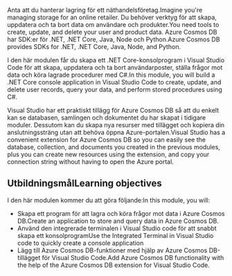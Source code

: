 <span data-ttu-id="78cc3-101">Anta att du hanterar lagring för ett näthandelsföretag.</span><span class="sxs-lookup"><span data-stu-id="78cc3-101">Imagine you're managing storage for an online retailer.</span></span> <span data-ttu-id="78cc3-102">Du behöver verktyg för att skapa, uppdatera och ta bort data om användare och produkter.</span><span class="sxs-lookup"><span data-stu-id="78cc3-102">You need tools to create, update, and delete your user and product data.</span></span> <span data-ttu-id="78cc3-103">Azure Cosmos DB har SDK:er för .NET, .NET Core, Java, Node och Python.</span><span class="sxs-lookup"><span data-stu-id="78cc3-103">Azure Cosmos DB provides SDKs for .NET, .NET Core, Java, Node, and Python.</span></span>

<span data-ttu-id="78cc3-104">I den här modulen får du skapa ett .NET Core-konsolprogram i Visual Studio Code för att skapa, uppdatera och ta bort användarposter, ställa frågor mot data och köra lagrade procedurer med C#.</span><span class="sxs-lookup"><span data-stu-id="78cc3-104">In this module, you will build a .NET Core console application in Visual Studio Code to create, update, and delete user records, query your data, and perform stored procedures using C#.</span></span>

<span data-ttu-id="78cc3-105">Visual Studio har ett praktiskt tillägg för Azure Cosmos DB så att du enkelt kan se databasen, samlingen och dokumentet du har skapat i tidigare moduler. Dessutom kan du skapa nya resurser med tillägget och kopiera din anslutningssträng utan att behöva öppna Azure-portalen.</span><span class="sxs-lookup"><span data-stu-id="78cc3-105">Visual Studio has a convenient extension for Azure Cosmos DB so you can easily see the database, collection, and documents you created in the previous modules, plus you can create new resources using the extension, and copy your connection string without having to open the Azure portal.</span></span>

## <a name="learning-objectives"></a><span data-ttu-id="78cc3-106">Utbildningsmål</span><span class="sxs-lookup"><span data-stu-id="78cc3-106">Learning objectives</span></span>

<span data-ttu-id="78cc3-107">I den här modulen kommer du att göra följande:</span><span class="sxs-lookup"><span data-stu-id="78cc3-107">In this module, you will:</span></span>  

- <span data-ttu-id="78cc3-108">Skapa ett program för att lagra och köra frågor mot data i Azure Cosmos DB.</span><span class="sxs-lookup"><span data-stu-id="78cc3-108">Create an application to store and query data in Azure Cosmos DB.</span></span>
- <span data-ttu-id="78cc3-109">Använd den integrerade terminalen i Visual Studio code för att snabbt skapa ett konsolprogram</span><span class="sxs-lookup"><span data-stu-id="78cc3-109">Use the Integrated Terminal in Visual Studio code to quickly create a console application</span></span>
- <span data-ttu-id="78cc3-110">Lägg till Azure Cosmos DB-funktioner med hjälp av Azure Cosmos DB-tillägget för Visual Studio Code.</span><span class="sxs-lookup"><span data-stu-id="78cc3-110">Add Azure Cosmos DB functionality with the help of the Azure Cosmos DB extension for Visual Studio Code.</span></span>